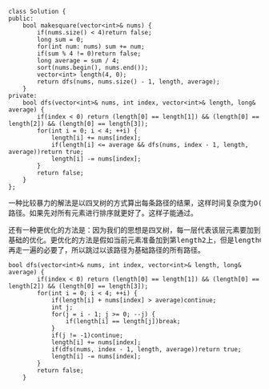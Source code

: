 ```
class Solution {
public:
    bool makesquare(vector<int>& nums) {
        if(nums.size() < 4)return false;
        long sum = 0;
        for(int num: nums) sum += num;
        if(sum % 4 != 0)return false;
        long average = sum / 4;
        sort(nums.begin(), nums.end());
        vector<int> length(4, 0);
        return dfs(nums, nums.size() - 1, length, average);
    }
private:
    bool dfs(vector<int>& nums, int index, vector<int>& length, long& average) {
        if(index < 0) return (length[0] == length[1]) && (length[0] == length[2]) && (length[0] == length[3]);
        for(int i = 0; i < 4; ++i) {
            length[i] += nums[index];
            if(length[i] <= average && dfs(nums, index - 1, length, average))return true;
            length[i] -= nums[index];
        }
        return false;
    }
};
```
<pre>一种比较暴力的解法是以四叉树的方式算出每条路径的结果，这样时间复杂度为O(4^n)，TLE。然后一种优化方法是当某条路径的和大于平均数的时候停止该路径的剩余
路径。如果先对所有元素进行排序就更好了。这样子能通过。</pre>
<pre>还有一种更优化的方法是：因为我们的思想是四叉树，每一层代表该层元素要加到某个length中去，最后通过排列遍历所有路径即加法。上面的方法是以这种思想为
基础的优化。更优化的方法是假如当前元素准备加到第length2上，但是length0或length1的值与当前的length2相等，表示这种路径(加法)之前已经走过了，我们没有
再走一遍的必要了，所以跳过以该路径为基础路径的所有路径。</pre>
```
bool dfs(vector<int>& nums, int index, vector<int>& length, long& average) {
        if(index < 0) return (length[0] == length[1]) && (length[0] == length[2]) && (length[0] == length[3]);
        for(int i = 0; i < 4; ++i) {
            if(length[i] + nums[index] > average)continue;
            int j;
            for(j = i - 1; j >= 0; --j) {
                if(length[i] == length[j])break;
            }
            if(j != -1)continue;
            length[i] += nums[index];
            if(dfs(nums, index - 1, length, average))return true;
            length[i] -= nums[index];
        }
        return false;
    }
```
